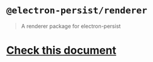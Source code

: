 # `@electron-persist/renderer`
> A renderer package for electron-persist

# [Check this document](https://github.com/Su-Yong/electron-persist)